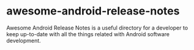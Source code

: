 # awesome-android-release-notes
Awesome Android Release Notes is a useful directory for a developer to keep up-to-date with all the things related with Android software development.
